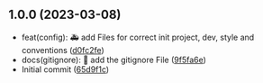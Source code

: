 ## 1.0.0 (2023-03-08)

* feat(config): :ambulance: add Files for correct init project, dev, style and conventions ([d0fc2fe](https://github.com/luismoroco/luismoroco-Ravn-Challenge-V2-LuisAngelMoroco/commit/d0fc2fe))
* docs(gitignore): :memo: add the gitignore File ([9f5fa6e](https://github.com/luismoroco/luismoroco-Ravn-Challenge-V2-LuisAngelMoroco/commit/9f5fa6e))
* Initial commit ([65d9f1c](https://github.com/luismoroco/luismoroco-Ravn-Challenge-V2-LuisAngelMoroco/commit/65d9f1c))



